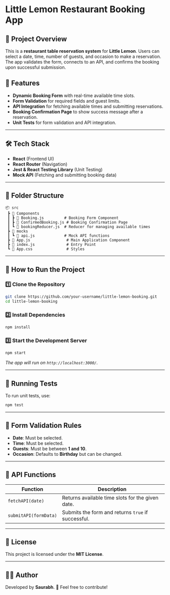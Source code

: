 # Little Lemon Restaurant Booking App

## 📌 Project Overview
This is a **restaurant table reservation system** for **Little Lemon**. Users can select a date, time, number of guests, and occasion to make a reservation. The app validates the form, connects to an API, and confirms the booking upon successful submission.

## 🚀 Features
- **Dynamic Booking Form** with real-time available time slots.
- **Form Validation** for required fields and guest limits.
- **API Integration** for fetching available times and submitting reservations.
- **Booking Confirmation Page** to show success message after a reservation.
- **Unit Tests** for form validation and API integration.

---

## 🛠️ Tech Stack
- **React** (Frontend UI)
- **React Router** (Navigation)
- **Jest & React Testing Library** (Unit Testing)
- **Mock API** (Fetching and submitting booking data)

---

## 📂 Folder Structure
```
📦 src
 ┣ 📂 Components
 ┃ ┣ 📜 Booking.js         # Booking Form Component
 ┃ ┣ 📜 ConfirmedBooking.js # Booking Confirmation Page
 ┃ ┗ 📜 bookingReducer.js  # Reducer for managing available times
 ┣ 📂 mocks
 ┃ ┗ 📜 api.js             # Mock API functions
 ┣ 📜 App.js                # Main Application Component
 ┣ 📜 index.js              # Entry Point
 ┗ 📜 App.css               # Styles
```

---

## 🎯 How to Run the Project
### 1️⃣ Clone the Repository
```sh
git clone https://github.com/your-username/little-lemon-booking.git
cd little-lemon-booking
```

### 2️⃣ Install Dependencies
```sh
npm install
```

### 3️⃣ Start the Development Server
```sh
npm start
```
_The app will run on `http://localhost:3000/`._

---

## 🧪 Running Tests
To run unit tests, use:
```sh
npm test
```

---

## 🎨 Form Validation Rules
- **Date**: Must be selected.
- **Time**: Must be selected.
- **Guests**: Must be between **1 and 10**.
- **Occasion**: Defaults to **Birthday** but can be changed.

---

## 🔗 API Functions
| Function | Description |
|----------|------------|
| `fetchAPI(date)` | Returns available time slots for the given date. |
| `submitAPI(formData)` | Submits the form and returns `true` if successful. |

---

## 📜 License
This project is licensed under the **MIT License**.

---

## 👨‍💻 Author
Developed by **Saurabh**. 🚀 Feel free to contribute!

